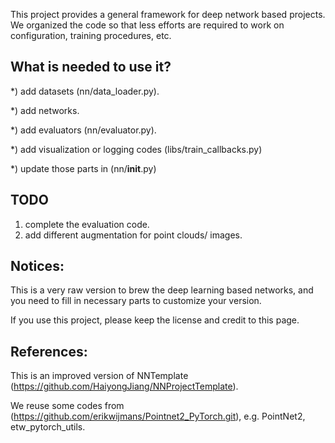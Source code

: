This project provides a general framework for deep network based projects. We organized the code so that less efforts are required to work on configuration, training procedures, etc.


## What is needed to use it? 

*) add datasets (nn/data_loader.py).

*) add networks.

*) add evaluators (nn/evaluator.py).

*) add visualization or logging codes (libs/train_callbacks.py)

*) update those parts in (nn/__init__.py)

## TODO

1. complete the evaluation code.
2. add different augmentation for point clouds/ images. 

## Notices: 

This is a very raw version to brew the deep learning based networks, and you need to fill in necessary parts to customize your version.

If you use this project, please keep the license and credit to this page.

## References:

This is an improved version of NNTemplate (https://github.com/HaiyongJiang/NNProjectTemplate).

We reuse some codes from (https://github.com/erikwijmans/Pointnet2_PyTorch.git), e.g. PointNet2, etw_pytorch_utils.
